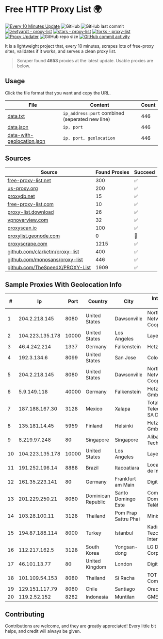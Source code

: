 
# Free HTTP Proxy List 🌍

[![Every 10 Minutes Update](https://github.com/mertguvencli/http-proxy-list/actions/workflows/main.yml/badge.svg?branch=main)](https://github.com/mertguvencli/http-proxy-list/actions/workflows/main.yml)
![GitHub](https://img.shields.io/github/license/mertguvencli/http-proxy-list)
![GitHub last commit](https://img.shields.io/github/last-commit/mertguvencli/http-proxy-list)
[![zevtyardt - proxy-list](https://img.shields.io/static/v1?label=zevtyardt&message=proxy-list&color=blue&logo=github)](https://github.com/zevtyardt/proxy-list "Go to GitHub repo")
[![stars - proxy-list](https://img.shields.io/github/stars/zevtyardt/proxy-list?style=social)](https://github.com/zevtyardt/proxy-list)
[![forks - proxy-list](https://img.shields.io/github/forks/zevtyardt/proxy-list?style=social)](https://github.com/zevtyardt/proxy-list)
[![Proxy Updater](https://github.com/zevtyardt/proxy-list/workflows/Proxy%20Updater/badge.svg)](https://github.com/zevtyardt/proxy-list/actions?query=workflow:"Proxy+Updater")
![GitHub repo size](https://img.shields.io/github/repo-size/zevtyardt/proxy-list)
[![GitHub commit activity](https://img.shields.io/github/commit-activity/m/zevtyardt/proxy-list?logo=commits)](https://github.com/zevtyardt/proxy-list/commits/main)

It is a lightweight project that, every 10 minutes, scrapes lots of free-proxy sites, validates if it works, and serves a clean proxy list.

> Scraper found **4653** proxies at the latest update. Usable proxies are below.

## Usage

Click the file format that you want and copy the URL.

|File|Content|Count|
|----|-------|-----|
|[data.txt](https://raw.githubusercontent.com/mertguvencli/http-proxy-list/main/proxy-list/data.txt)|`ip_address:port` combined (seperated new line)|446|
|[data.json](https://raw.githubusercontent.com/mertguvencli/http-proxy-list/main/proxy-list/data.json)|`ip, port`|446|
|[data-with-geolocation.json](https://raw.githubusercontent.com/mertguvencli/http-proxy-list/main/proxy-list/data-with-geolocation.json)|`ip, port, geolocation`|446|

## Sources

|Source|Found Proxies|Succeed|
|------|-------------|-------|
|[free-proxy-list.net](https://free-proxy-list.net)|300|✅|
|[us-proxy.org](https://www.us-proxy.org)|200|✅|
|[proxydb.net](http://proxydb.net)|15|✅|
|[free-proxy-list.com](https://free-proxy-list.com/?page=&port=&type%5B%5D=http&type%5B%5D=https&up_time=0&search=Search)|10|✅|
|[proxy-list.download](https://www.proxy-list.download/HTTP)|26|✅|
|[vpnoverview.com](https://vpnoverview.com/privacy/anonymous-browsing/free-proxy-servers)|32|✅|
|[proxyscan.io](https://www.proxyscan.io)|100|✅|
|[proxylist.geonode.com](https://proxylist.geonode.com/api/proxy-list?limit=300&page=1&sort_by=lastChecked&sort_type=desc&protocols=http,https)|0|🚫|
|[proxyscrape.com](https://api.proxyscrape.com/v2/?request=displayproxies&protocol=http&timeout=10000&country=all&ssl=all&anonymity=all)|1215|✅|
|[github.com/clarketm/proxy-list](https://raw.githubusercontent.com/clarketm/proxy-list/master/proxy-list-raw.txt)|400|✅|
|[github.com/monosans/proxy-list](https://raw.githubusercontent.com/monosans/proxy-list/main/proxies/http.txt)|446|✅|
|[github.com/TheSpeedX/PROXY-List](https://raw.githubusercontent.com/TheSpeedX/PROXY-List/master/http.txt)|1909|✅|


## Sample Proxies With Geolocation Info

|#|Ip|Port|Country|City|Internet Service Provider|
|-|--|----|-------|----|-------------------------|
|1|204.2.218.145|8080|United States|Dawsonville|North Georgia Network Cooperative, Inc.|
|2|104.223.135.178|10000|United States|Los Angeles|LayerHost|
|3|46.4.242.214|1337|Germany|Falkenstein|Hetzner|
|4|192.3.134.6|8099|United States|San Jose|ColoCrossing|
|5|204.2.218.145|8080|United States|Dawsonville|North Georgia Network Cooperative, Inc.|
|6|5.9.149.118|40000|Germany|Falkenstein|Hetzner Online GmbH|
|7|187.188.167.30|3128|Mexico|Xalapa|Total Play Telecomunicaciones SA De CV|
|8|135.181.14.45|5959|Finland|Helsinki|Hetzner Online GmbH|
|9|8.219.97.248|80|Singapore|Singapore|Alibaba (US) Technology Co., Ltd.|
|10|104.223.135.178|10000|United States|Los Angeles|LayerHost|
|11|191.252.196.14|8888|Brazil|Itacoatiara|Locaweb Serviços de Internet S/A|
|12|161.35.223.141|80|Germany|Frankfurt am Main|DigitalOcean, LLC|
|13|201.229.250.21|8080|Dominican Republic|Santo Domingo Este|Compañía Dominicana de Teléfonos S. A.|
|14|103.28.100.11|3128|Thailand|Pom Prap Sattru Phai|Ministry of Interior|
|15|194.87.188.114|8000|Turkey|Istanbul|Kadir Huseyin Tezcan Nosspeed Internet Teknolojileri|
|16|112.217.162.5|3128|South Korea|Yongsan-dong|LG DACOM Corporation|
|17|46.101.13.77|80|United Kingdom|London|DigitalOcean, LLC|
|18|101.109.54.153|8080|Thailand|Si Racha|TOT Public Company Limited|
|19|129.151.117.79|8080|Chile|Santiago|Oracle Corporation|
|20|119.2.52.152|8282|Indonesia|Muntilan|GMEDIA|



## Contributing

Contributions are welcome, and they are greatly appreciated! Every
little bit helps, and credit will always be given.


